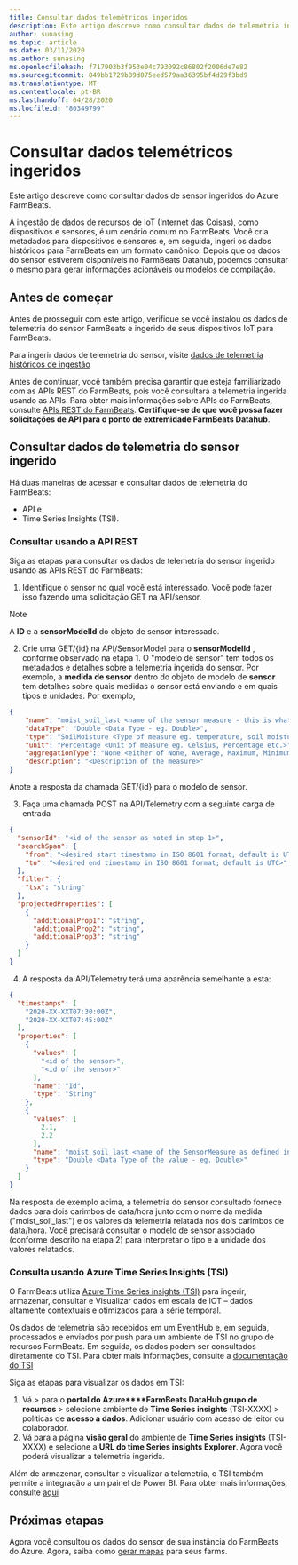 ```yaml
---
title: Consultar dados telemétricos ingeridos
description: Este artigo descreve como consultar dados de telemetria ingeridos.
author: sunasing
ms.topic: article
ms.date: 03/11/2020
ms.author: sunasing
ms.openlocfilehash: f717903b3f953e04c793092c86802f2006de7e82
ms.sourcegitcommit: 849bb1729b89d075eed579aa36395bf4d29f3bd9
ms.translationtype: MT
ms.contentlocale: pt-BR
ms.lasthandoff: 04/28/2020
ms.locfileid: "80349799"
---
```

# <a name="query-ingested-telemetry-data"></a>Consultar dados telemétricos ingeridos

Este artigo descreve como consultar dados de sensor ingeridos do Azure FarmBeats.

A ingestão de dados de recursos de IoT (Internet das Coisas), como dispositivos e sensores, é um cenário comum no FarmBeats. Você cria metadados para dispositivos e sensores e, em seguida, ingeri os dados históricos para FarmBeats em um formato canônico. Depois que os dados do sensor estiverem disponíveis no FarmBeats Datahub, podemos consultar o mesmo para gerar informações acionáveis ou modelos de compilação.

## <a name="before-you-begin"></a>Antes de começar

Antes de prosseguir com este artigo, verifique se você instalou os dados de telemetria do sensor FarmBeats e ingerido de seus dispositivos IoT para FarmBeats.

Para ingerir dados de telemetria do sensor, visite [dados de telemetria históricos de ingestão](ingest-historical-telemetry-data-in-azure-farmbeats.md)

Antes de continuar, você também precisa garantir que esteja familiarizado com as APIs REST do FarmBeats, pois você consultará a telemetria ingerida usando as APIs. Para obter mais informações sobre APIs do FarmBeats, consulte [APIs REST do FarmBeats](rest-api-in-azure-farmbeats.md). **Certifique-se de que você possa fazer solicitações de API para o ponto de extremidade FarmBeats Datahub**.

## <a name="query-ingested-sensor-telemetry-data"></a>Consultar dados de telemetria do sensor ingerido

Há duas maneiras de acessar e consultar dados de telemetria do FarmBeats:

- API e
- Time Series Insights (TSI).

### <a name="query-using-rest-api"></a>Consultar usando a API REST

Siga as etapas para consultar os dados de telemetria do sensor ingerido usando as APIs REST do FarmBeats:

1. Identifique o sensor no qual você está interessado. Você pode fazer isso fazendo uma solicitação GET na API/sensor.

> [!NOTE]
> A **ID** e a **sensorModelId** do objeto de sensor interessado.

2. Crie uma GET/{id} na API/SensorModel para o **sensorModelId** , conforme observado na etapa 1. O "modelo de sensor" tem todos os metadados e detalhes sobre a telemetria ingerida do sensor. Por exemplo, a **medida de sensor** dentro do objeto de modelo de **sensor** tem detalhes sobre quais medidas o sensor está enviando e em quais tipos e unidades. Por exemplo,

  ```json
  {
      "name": "moist_soil_last <name of the sensor measure - this is what we will receive as part of the queried telemetry data>",
      "dataType": "Double <Data Type - eg. Double>",
      "type": "SoilMoisture <Type of measure eg. temperature, soil moisture etc.>",
      "unit": "Percentage <Unit of measure eg. Celsius, Percentage etc.>",
      "aggregationType": "None <either of None, Average, Maximum, Minimum, StandardDeviation>",
      "description": "<Description of the measure>"
  }
  ```
Anote a resposta da chamada GET/{id} para o modelo de sensor.

3. Faça uma chamada POST na API/Telemetry com a seguinte carga de entrada

  ```json
  {
    "sensorId": "<id of the sensor as noted in step 1>",
    "searchSpan": {
      "from": "<desired start timestamp in ISO 8601 format; default is UTC>",
      "to": "<desired end timestamp in ISO 8601 format; default is UTC>"
    },
    "filter": {
      "tsx": "string"
    },
    "projectedProperties": [
      {
        "additionalProp1": "string",
        "additionalProp2": "string",
        "additionalProp3": "string"
      }
    ]
  }
  ```
4. A resposta da API/Telemetry terá uma aparência semelhante a esta:

  ```json
  {
    "timestamps": [
      "2020-XX-XXT07:30:00Z",
      "2020-XX-XXT07:45:00Z"
    ],
    "properties": [
      {
        "values": [
          "<id of the sensor>",
          "<id of the sensor>"
        ],
        "name": "Id",
        "type": "String"
      },
      {
        "values": [
          2.1,
          2.2
        ],
        "name": "moist_soil_last <name of the SensorMeasure as defined in the SensorModel object>",
        "type": "Double <Data Type of the value - eg. Double>"
      }
    ]
  }
  ```
Na resposta de exemplo acima, a telemetria do sensor consultado fornece dados para dois carimbos de data/hora junto com o nome da medida ("moist_soil_last") e os valores da telemetria relatada nos dois carimbos de data/hora. Você precisará consultar o modelo de sensor associado (conforme descrito na etapa 2) para interpretar o tipo e a unidade dos valores relatados.

### <a name="query-using-azure-time-series-insights-tsi"></a>Consulta usando Azure Time Series Insights (TSI)

O FarmBeats utiliza [Azure Time Series insights (TSI)](https://azure.microsoft.com/services/time-series-insights/) para ingerir, armazenar, consultar e Visualizar dados em escala de IOT – dados altamente contextuais e otimizados para a série temporal.

Os dados de telemetria são recebidos em um EventHub e, em seguida, processados e enviados por push para um ambiente de TSI no grupo de recursos FarmBeats. Em seguida, os dados podem ser consultados diretamente do TSI. Para obter mais informações, consulte a [documentação do TSI](https://docs.microsoft.com/azure/time-series-insights/time-series-insights-explorer)

Siga as etapas para visualizar os dados em TSI:

1. Vá > para o **portal do Azure****FarmBeats DataHub grupo de recursos** > selecione ambiente de **Time Series insights** (TSI-XXXX) > políticas de **acesso a dados**. Adicionar usuário com acesso de leitor ou colaborador.
2. Vá para a página **visão geral** do ambiente de **Time Series insights** (TSI-XXXX) e selecione a **URL do time Series insights Explorer**. Agora você poderá visualizar a telemetria ingerida.

Além de armazenar, consultar e visualizar a telemetria, o TSI também permite a integração a um painel de Power BI. Para obter mais informações, consulte [aqui]( https://docs.microsoft.com/azure/time-series-insights/how-to-connect-power-bi)

## <a name="next-steps"></a>Próximas etapas

Agora você consultou os dados do sensor de sua instância do FarmBeats do Azure. Agora, saiba como [gerar mapas](generate-maps-in-azure-farmbeats.md#generate-maps) para seus farms.
